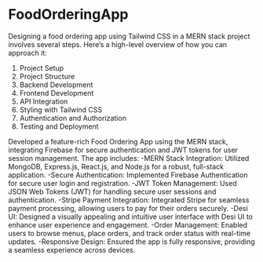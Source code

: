 # FoodOrderingApp
Designing a food ordering app using Tailwind CSS in a MERN stack project involves several steps. Here’s a high-level overview of how you can approach it:
1. Project Setup
2. Project Structure
3. Backend Development
4. Frontend Development
5. API Integration
6. Styling with Tailwind CSS
7. Authentication and Authorization
8. Testing and Deployment

Developed a feature-rich Food Ordering App using the MERN stack, integrating Firebase for secure authentication and JWT tokens for user session management. The app includes:
-MERN Stack Integration: Utilized MongoDB, Express.js, React.js, and Node.js for a robust, full-stack application.
-Secure Authentication: Implemented Firebase Authentication for secure user login and registration.
-JWT Token Management: Used JSON Web Tokens (JWT) for handling secure user sessions and authentication.
-Stripe Payment Integration: Integrated Stripe for seamless payment processing, allowing users to pay for their orders securely.
-Desi UI: Designed a visually appealing and intuitive user interface with Desi UI to enhance user experience and engagement.
-Order Management: Enabled users to browse menus, place orders, and track order status with real-time updates.
-Responsive Design: Ensured the app is fully responsive, providing a seamless experience across devices.